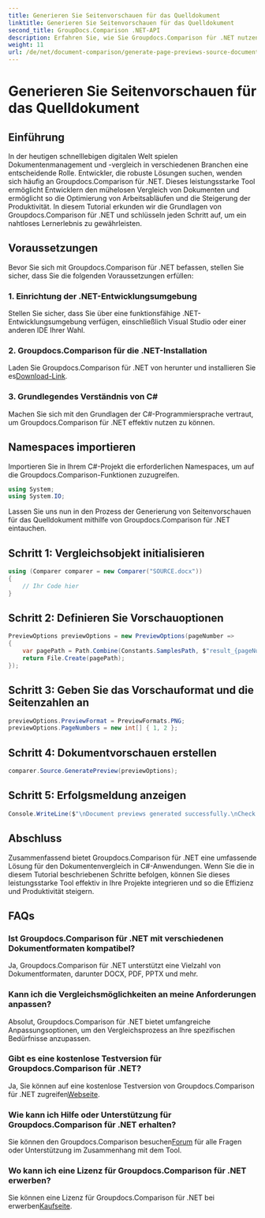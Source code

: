 ```yaml
---
title: Generieren Sie Seitenvorschauen für das Quelldokument
linktitle: Generieren Sie Seitenvorschauen für das Quelldokument
second_title: GroupDocs.Comparison .NET-API
description: Erfahren Sie, wie Sie Groupdocs.Comparison für .NET nutzen, um Dokumentvergleichsprozesse in Ihren C#-Projekten effektiv zu optimieren.
weight: 11
url: /de/net/document-comparison/generate-page-previews-source-document/
---
```


# Generieren Sie Seitenvorschauen für das Quelldokument

## Einführung
In der heutigen schnelllebigen digitalen Welt spielen Dokumentenmanagement und -vergleich in verschiedenen Branchen eine entscheidende Rolle. Entwickler, die robuste Lösungen suchen, wenden sich häufig an Groupdocs.Comparison für .NET. Dieses leistungsstarke Tool ermöglicht Entwicklern den mühelosen Vergleich von Dokumenten und ermöglicht so die Optimierung von Arbeitsabläufen und die Steigerung der Produktivität. In diesem Tutorial erkunden wir die Grundlagen von Groupdocs.Comparison für .NET und schlüsseln jeden Schritt auf, um ein nahtloses Lernerlebnis zu gewährleisten.
## Voraussetzungen
Bevor Sie sich mit Groupdocs.Comparison für .NET befassen, stellen Sie sicher, dass Sie die folgenden Voraussetzungen erfüllen:
### 1. Einrichtung der .NET-Entwicklungsumgebung
Stellen Sie sicher, dass Sie über eine funktionsfähige .NET-Entwicklungsumgebung verfügen, einschließlich Visual Studio oder einer anderen IDE Ihrer Wahl.
### 2. Groupdocs.Comparison für die .NET-Installation
 Laden Sie Groupdocs.Comparison für .NET von herunter und installieren Sie es[Download-Link](https://releases.groupdocs.com/comparison/net/).
### 3. Grundlegendes Verständnis von C#
Machen Sie sich mit den Grundlagen der C#-Programmiersprache vertraut, um Groupdocs.Comparison für .NET effektiv nutzen zu können.

## Namespaces importieren
Importieren Sie in Ihrem C#-Projekt die erforderlichen Namespaces, um auf die Groupdocs.Comparison-Funktionen zuzugreifen.

```csharp
using System;
using System.IO;
```

Lassen Sie uns nun in den Prozess der Generierung von Seitenvorschauen für das Quelldokument mithilfe von Groupdocs.Comparison für .NET eintauchen.
## Schritt 1: Vergleichsobjekt initialisieren
```csharp
using (Comparer comparer = new Comparer("SOURCE.docx"))
{
    // Ihr Code hier
}
```
## Schritt 2: Definieren Sie Vorschauoptionen
```csharp
PreviewOptions previewOptions = new PreviewOptions(pageNumber =>
{
    var pagePath = Path.Combine(Constants.SamplesPath, $"result_{pageNumber}.png");
    return File.Create(pagePath);
});
```
## Schritt 3: Geben Sie das Vorschauformat und die Seitenzahlen an
```csharp
previewOptions.PreviewFormat = PreviewFormats.PNG;
previewOptions.PageNumbers = new int[] { 1, 2 };
```
## Schritt 4: Dokumentvorschauen erstellen
```csharp
comparer.Source.GeneratePreview(previewOptions);
```
## Schritt 5: Erfolgsmeldung anzeigen
```csharp
Console.WriteLine($"\nDocument previews generated successfully.\nCheck output in {Directory.GetCurrentDirectory()}.");
```

## Abschluss
Zusammenfassend bietet Groupdocs.Comparison für .NET eine umfassende Lösung für den Dokumentenvergleich in C#-Anwendungen. Wenn Sie die in diesem Tutorial beschriebenen Schritte befolgen, können Sie dieses leistungsstarke Tool effektiv in Ihre Projekte integrieren und so die Effizienz und Produktivität steigern.
## FAQs
### Ist Groupdocs.Comparison für .NET mit verschiedenen Dokumentformaten kompatibel?
Ja, Groupdocs.Comparison für .NET unterstützt eine Vielzahl von Dokumentformaten, darunter DOCX, PDF, PPTX und mehr.
### Kann ich die Vergleichsmöglichkeiten an meine Anforderungen anpassen?
Absolut, Groupdocs.Comparison für .NET bietet umfangreiche Anpassungsoptionen, um den Vergleichsprozess an Ihre spezifischen Bedürfnisse anzupassen.
### Gibt es eine kostenlose Testversion für Groupdocs.Comparison für .NET?
 Ja, Sie können auf eine kostenlose Testversion von Groupdocs.Comparison für .NET zugreifen[Webseite](https://releases.groupdocs.com/).
### Wie kann ich Hilfe oder Unterstützung für Groupdocs.Comparison für .NET erhalten?
 Sie können den Groupdocs.Comparison besuchen[Forum](https://forum.groupdocs.com/c/comparison/12) für alle Fragen oder Unterstützung im Zusammenhang mit dem Tool.
### Wo kann ich eine Lizenz für Groupdocs.Comparison für .NET erwerben?
 Sie können eine Lizenz für Groupdocs.Comparison für .NET bei erwerben[Kaufseite](https://purchase.groupdocs.com/buy).
